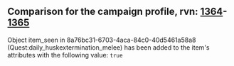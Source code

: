 ## Comparison for the campaign profile, rvn: [1364](https://github.com/PRO100KatYT/FortniteProfileRevisions/tree/main/profiles/campaign/1364%20campaign.json)-[1365](https://github.com/PRO100KatYT/FortniteProfileRevisions/tree/main/profiles/campaign/1365%20campaign.json)

Object item_seen in 8a76bc31-6703-4aca-84c0-40d5461a58a8 (Quest:daily_huskextermination_melee) has been added to the item's attributes with the following value: `true`
<br><br>
